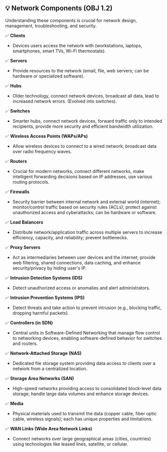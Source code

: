 ## 💡 Network Components (OBJ 1.2)

Understanding these components is crucial for network design, management, troubleshooting, and security.

✅ **Clients**
- Devices users access the network with (workstations, laptops, smartphones, smart TVs, Wi-Fi thermostats).

✅ **Servers**
- Provide resources to the network (email, file, web servers; can be hardware or specialized software).

✅ **Hubs**
- Older technology, connect network devices, broadcast all data, lead to increased network errors. (Evolved into switches).

✅ **Switches**
- Smarter hubs, connect network devices, forward traffic only to intended recipients, provide more security and efficient bandwidth utilization.

✅ **Wireless Access Points (WAPs/APs)**
- Allow wireless devices to connect to a wired network; broadcast data over radio frequency waves.

✅ **Routers**
- Crucial for modern networks, connect different networks, make intelligent forwarding decisions based on IP addresses, use various routing protocols.

✅ **Firewalls**
- Security barrier between internal network and external world (internet); monitor/control traffic based on security rules (ACLs); protect against unauthorized access and cyberattacks; can be hardware or software.

✅ **Load Balancers**
- Distribute network/application traffic across multiple servers to increase efficiency, capacity, and reliability; prevent bottlenecks.

✅ **Proxy Servers**
- Act as intermediaries between user devices and the internet; provide web filtering, shared connections, data caching, and enhance security/privacy by hiding user's IP.

✅ **Intrusion Detection Systems (IDS)**
- Detect unauthorized access or anomalies and alert administrators.

✅ **Intrusion Prevention Systems (IPS)**
- Detect threats and take action to prevent intrusion (e.g., blocking traffic, dropping harmful packets).

✅ **Controllers (in SDN)**
- Central units in Software-Defined Networking that manage flow control to networking devices, enabling software-defined behavior for switches and routers.

✅ **Network-Attached Storage (NAS)**
- Dedicated file storage system providing data access to clients over a network from a centralized location.

✅ **Storage Area Networks (SAN)**
- High-speed networks providing access to consolidated block-level data storage; handle large data volumes and enhance storage devices.

✅ **Media**
- Physical materials used to transmit the data (copper cable, fiber optic cable, wireless signals); each has unique properties and limitations.

✅ **WAN Links (Wide Area Network Links)**
- Connect networks over large geographical areas (cities, countries) using technologies like leased lines, satellite, or cellular.